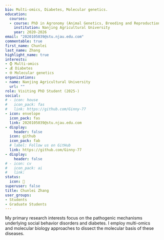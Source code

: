 ```yaml
---
bio: Multi-omics, Diabetes, Molecular genetics.
education:
  courses:
  - course: PhD in Agronomy (Animal Genetics, Breeding and Reproduction)
    institution: Nanjing Agricultural University
    year: 2020-2026
email: "2020105039@stu.njau.edu.com"
commentable: true
first_name: Chunlei
last_name: Zhang
highlight_name: true
interests:
- ⌚️ Multi-omics
- 💰 Diabetes
- 🌐 Molecular genetics
organizations:
- name: Nanjing Agricultural University
  url: ""
role: Visiting PhD Student (2025-)
social:
# - icon: house
#   icon_pack: fas
#   link: https://github.com/Ginny-77
- icon: envelope
  icon_pack: fas
  link: 2020105039@stu.njau.edu.com
- display:
    header: false
  icon: github
  icon_pack: fab
  # label: Follow us on GitHub
  link: https://github.com/Ginny-77
- display:
    header: false
# - icon: cv
#   icon_pack: ai
#   link: 
status:
  icon: 👻
superuser: false
title: Chunlei Zhang
user_groups:
- Students
- Graduate Students
---
```


My primary research interests focus on the pathogenic mechanisms underlying social behavior disorders and diabetes. I employ multi-omics and molecular biology approaches to dissect the molecular basis of these diseases.
 

